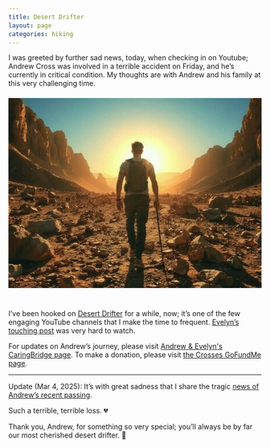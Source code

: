 ```yaml
---
title: Desert Drifter
layout: page
categories: hiking
---
```


I was greeted by further sad news, today, when checking in on Youtube; Andrew Cross was involved in a terrible accident on Friday, and he’s currently in critical condition. My thoughts are with Andrew and his family at this very challenging time.

<div>
  <center>
     <img style="padding-top: 7px; padding-bottom: 25px;" width="600px" src="https://raw.githubusercontent.com/martbetz/martbetz.github.io/refs/heads/main/_includes/custom/desert-drifter1.jpg" alt="Desert Drifter">
  </center>
</div>

I’ve been hooked on [Desert Drifter](https://m.youtube.com/@Desert.Drifter) for a while, now; it’s one of the few engaging YouTube channels that I  make the time to frequent. [Evelyn’s touching post](https://m.youtube.com/watch?v=SxyVttN_vXc) was very hard to watch.

For updates on Andrew’s journey, please visit [Andrew & Evelyn's CaringBridge page](https://www.caringbridge.org/site/5fcb666d-e0b8-11ef-abc2-a31fd9bc4383?from=%2Fsearch&fname=Andrew%20%26%20Evelyn). To make a donation, please visit [the Crosses GoFundMe page](https://www.gofundme.com/f/support-the-crosses-with-medical-expenses).

<hr>

Update (Mar 4, 2025): It’s with great sadness that I share the tragic [news of Andrew’s recent passing](https://www.kkco11news.com/2025/03/05/victim-dies-hospital-after-north-ave-crash/). 

Such a terrible, terrible loss.&nbsp;💔

Thank you, Andrew, for something so very special; you’ll always be by far our most cherished desert drifter.&nbsp;🌵
